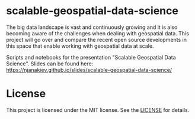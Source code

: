 # scalable-geospatial-data-science
The big data landscape is vast and continuously growing and it is also becoming aware of the challenges when dealing with geospatial data. This project will go over and compare the recent open source developments in this space that enable working with geospatial data at scale.

Scripts and notebooks for the presentation "Scalable Geospatial Data Science". Slides can be found here: https://njanakiev.github.io/slides/scalable-geospatial-data-science/

# License 
This project is licensed under the MIT license. See the [LICENSE](LICENSE) for details.
